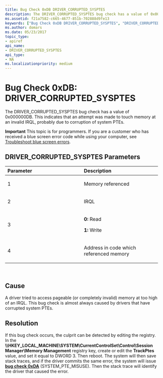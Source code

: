 ```yaml
---
title: Bug Check 0xDB DRIVER_CORRUPTED_SYSPTES
description: The DRIVER_CORRUPTED_SYSPTES bug check has a value of 0x000000DB. This indicates that an attempt was made to touch memory at an invalid IRQL, probably due to corruption of system PTEs.
ms.assetid: f21a7582-c665-4677-851b-702888d9fe13
keywords: ["Bug Check 0xDB DRIVER_CORRUPTED_SYSPTES", "DRIVER_CORRUPTED_SYSPTES"]
ms.author: domars
ms.date: 05/23/2017
topic_type:
- apiref
api_name:
- DRIVER_CORRUPTED_SYSPTES
api_type:
- NA
ms.localizationpriority: medium
---
```


# Bug Check 0xDB: DRIVER\_CORRUPTED\_SYSPTES


The DRIVER\_CORRUPTED\_SYSPTES bug check has a value of 0x000000DB. This indicates that an attempt was made to touch memory at an invalid IRQL, probably due to corruption of system PTEs.

**Important** This topic is for programmers. If you are a customer who has received a blue screen error code while using your computer, see [Troubleshoot blue screen errors](https://windows.microsoft.com/windows-10/troubleshoot-blue-screen-errors).

## DRIVER\_CORRUPTED\_SYSPTES Parameters


<table>
<colgroup>
<col width="50%" />
<col width="50%" />
</colgroup>
<thead>
<tr class="header">
<th align="left">Parameter</th>
<th align="left">Description</th>
</tr>
</thead>
<tbody>
<tr class="odd">
<td align="left"><p>1</p></td>
<td align="left"><p>Memory referenced</p></td>
</tr>
<tr class="even">
<td align="left"><p>2</p></td>
<td align="left"><p>IRQL</p></td>
</tr>
<tr class="odd">
<td align="left"><p>3</p></td>
<td align="left"><p><strong>0:</strong> Read</p>
<p><strong>1:</strong> Write</p></td>
</tr>
<tr class="even">
<td align="left"><p>4</p></td>
<td align="left"><p>Address in code which referenced memory</p></td>
</tr>
</tbody>
</table>

 

Cause
-----

A driver tried to access pageable (or completely invalid) memory at too high of an IRQL. This bug check is almost always caused by drivers that have corrupted system PTEs.

Resolution
----------

If this bug check occurs, the culprit can be detected by editing the registry. In the **\\\\HKEY\_LOCAL\_MACHINE\\SYSTEM\\CurrentControlSet\\Control\\Session Manager\\Memory Management** registry key, create or edit the **TrackPtes** value, and set it equal to DWORD 3. Then reboot. The system will then save stack traces, and if the driver commits the same error, the system will issue [**bug check 0xDA**](bug-check-0xda--system-pte-misuse.md) (SYSTEM\_PTE\_MISUSE). Then the stack trace will identify the driver that caused the error.

 

 




